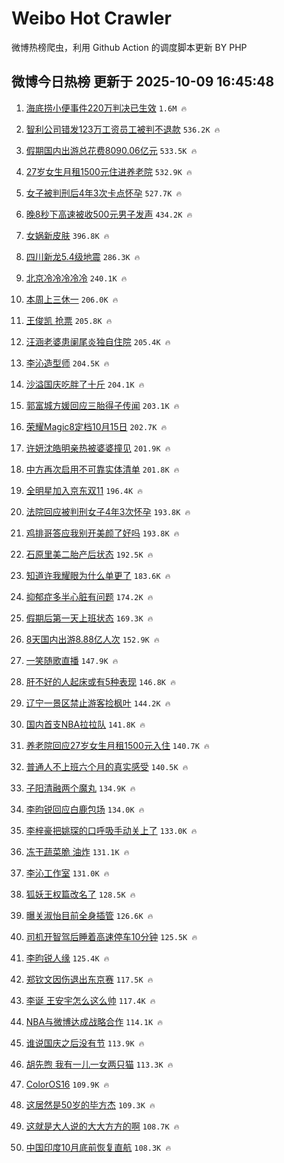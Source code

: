 # Weibo Hot Crawler 



微博热榜爬虫，利用 Github Action 的调度脚本更新 BY PHP 


## 微博今日热榜 更新于 2025-10-09 16:45:48 
1. [海底捞小便事件220万判决已生效](https://s.weibo.com/weibo?q=%23%E6%B5%B7%E5%BA%95%E6%8D%9E%E5%B0%8F%E4%BE%BF%E4%BA%8B%E4%BB%B6220%E4%B8%87%E5%88%A4%E5%86%B3%E5%B7%B2%E7%94%9F%E6%95%88%23&t=31&band_rank=1&Refer=top) `1.6M 🔥` 

1. [智利公司错发123万工资员工被判不退款](https://s.weibo.com/weibo?q=%23%E6%99%BA%E5%88%A9%E5%85%AC%E5%8F%B8%E9%94%99%E5%8F%91123%E4%B8%87%E5%B7%A5%E8%B5%84%E5%91%98%E5%B7%A5%E8%A2%AB%E5%88%A4%E4%B8%8D%E9%80%80%E6%AC%BE%23&t=31&band_rank=2&Refer=top) `536.2K 🔥` 

1. [假期国内出游总花费8090.06亿元](https://s.weibo.com/weibo?q=%23%E5%81%87%E6%9C%9F%E5%9B%BD%E5%86%85%E5%87%BA%E6%B8%B8%E6%80%BB%E8%8A%B1%E8%B4%B98090.06%E4%BA%BF%E5%85%83%23&t=31&band_rank=3&Refer=top) `533.5K 🔥` 

1. [27岁女生月租1500元住进养老院](https://s.weibo.com/weibo?q=%2327%E5%B2%81%E5%A5%B3%E7%94%9F%E6%9C%88%E7%A7%9F1500%E5%85%83%E4%BD%8F%E8%BF%9B%E5%85%BB%E8%80%81%E9%99%A2%23&t=31&band_rank=4&Refer=top) `532.9K 🔥` 

1. [女子被判刑后4年3次卡点怀孕](https://s.weibo.com/weibo?q=%23%E5%A5%B3%E5%AD%90%E8%A2%AB%E5%88%A4%E5%88%91%E5%90%8E4%E5%B9%B43%E6%AC%A1%E5%8D%A1%E7%82%B9%E6%80%80%E5%AD%95%23&t=31&band_rank=5&Refer=top) `527.7K 🔥` 

1. [晚8秒下高速被收500元男子发声](https://s.weibo.com/weibo?q=%23%E6%99%9A8%E7%A7%92%E4%B8%8B%E9%AB%98%E9%80%9F%E8%A2%AB%E6%94%B6500%E5%85%83%E7%94%B7%E5%AD%90%E5%8F%91%E5%A3%B0%23&t=31&band_rank=6&Refer=top) `434.2K 🔥` 

1. [女娲新皮肤](https://s.weibo.com/weibo?q=%E5%A5%B3%E5%A8%B2%E6%96%B0%E7%9A%AE%E8%82%A4&t=31&band_rank=7&Refer=top) `396.8K 🔥` 

1. [四川新龙5.4级地震](https://s.weibo.com/weibo?q=%23%E5%9B%9B%E5%B7%9D%E6%96%B0%E9%BE%995.4%E7%BA%A7%E5%9C%B0%E9%9C%87%23&t=31&band_rank=8&Refer=top) `286.3K 🔥` 

1. [北京冷冷冷冷冷](https://s.weibo.com/weibo?q=%23%E5%8C%97%E4%BA%AC%E5%86%B7%E5%86%B7%E5%86%B7%E5%86%B7%E5%86%B7%23&t=31&band_rank=9&Refer=top) `240.1K 🔥` 

1. [本周上三休一](https://s.weibo.com/weibo?q=%23%E6%9C%AC%E5%91%A8%E4%B8%8A%E4%B8%89%E4%BC%91%E4%B8%80%23&t=31&band_rank=10&Refer=top) `206.0K 🔥` 

1. [王俊凯 抢票](https://s.weibo.com/weibo?q=%E7%8E%8B%E4%BF%8A%E5%87%AF%20%E6%8A%A2%E7%A5%A8&t=31&band_rank=11&Refer=top) `205.8K 🔥` 

1. [汪涵老婆患阑尾炎独自住院](https://s.weibo.com/weibo?q=%23%E6%B1%AA%E6%B6%B5%E8%80%81%E5%A9%86%E6%82%A3%E9%98%91%E5%B0%BE%E7%82%8E%E7%8B%AC%E8%87%AA%E4%BD%8F%E9%99%A2%23&t=31&band_rank=12&Refer=top) `205.4K 🔥` 

1. [李沁造型师](https://s.weibo.com/weibo?q=%23%E6%9D%8E%E6%B2%81%E9%80%A0%E5%9E%8B%E5%B8%88%23&t=31&band_rank=13&Refer=top) `204.5K 🔥` 

1. [沙溢国庆吃胖了十斤](https://s.weibo.com/weibo?q=%E6%B2%99%E6%BA%A2%E5%9B%BD%E5%BA%86%E5%90%83%E8%83%96%E4%BA%86%E5%8D%81%E6%96%A4&t=31&band_rank=14&Refer=top) `204.1K 🔥` 

1. [郭富城方媛回应三胎得子传闻](https://s.weibo.com/weibo?q=%23%E9%83%AD%E5%AF%8C%E5%9F%8E%E6%96%B9%E5%AA%9B%E5%9B%9E%E5%BA%94%E4%B8%89%E8%83%8E%E5%BE%97%E5%AD%90%E4%BC%A0%E9%97%BB%23&t=31&band_rank=15&Refer=top) `203.1K 🔥` 

1. [荣耀Magic8定档10月15日](https://s.weibo.com/weibo?q=%23%E8%8D%A3%E8%80%80Magic8%E5%AE%9A%E6%A1%A310%E6%9C%8815%E6%97%A5%23&t=31&band_rank=16&Refer=top) `202.7K 🔥` 

1. [许妍沈皓明亲热被婆婆撞见](https://s.weibo.com/weibo?q=%23%E8%AE%B8%E5%A6%8D%E6%B2%88%E7%9A%93%E6%98%8E%E4%BA%B2%E7%83%AD%E8%A2%AB%E5%A9%86%E5%A9%86%E6%92%9E%E8%A7%81%23&t=31&band_rank=17&Refer=top) `201.9K 🔥` 

1. [中方再次启用不可靠实体清单](https://s.weibo.com/weibo?q=%23%E4%B8%AD%E6%96%B9%E5%86%8D%E6%AC%A1%E5%90%AF%E7%94%A8%E4%B8%8D%E5%8F%AF%E9%9D%A0%E5%AE%9E%E4%BD%93%E6%B8%85%E5%8D%95%23&t=31&band_rank=18&Refer=top) `201.8K 🔥` 

1. [全明星加入京东双11](https://s.weibo.com/weibo?q=%23%E5%85%A8%E6%98%8E%E6%98%9F%E5%8A%A0%E5%85%A5%E4%BA%AC%E4%B8%9C%E5%8F%8C11%23&t=31&band_rank=19&Refer=top) `196.4K 🔥` 

1. [法院回应被判刑女子4年3次怀孕](https://s.weibo.com/weibo?q=%23%E6%B3%95%E9%99%A2%E5%9B%9E%E5%BA%94%E8%A2%AB%E5%88%A4%E5%88%91%E5%A5%B3%E5%AD%904%E5%B9%B43%E6%AC%A1%E6%80%80%E5%AD%95%23&t=31&band_rank=20&Refer=top) `193.8K 🔥` 

1. [鸡排哥答应我别开美颜了好吗](https://s.weibo.com/weibo?q=%23%E9%B8%A1%E6%8E%92%E5%93%A5%E7%AD%94%E5%BA%94%E6%88%91%E5%88%AB%E5%BC%80%E7%BE%8E%E9%A2%9C%E4%BA%86%E5%A5%BD%E5%90%97%23&t=31&band_rank=21&Refer=top) `193.8K 🔥` 

1. [石原里美二胎产后状态](https://s.weibo.com/weibo?q=%23%E7%9F%B3%E5%8E%9F%E9%87%8C%E7%BE%8E%E4%BA%8C%E8%83%8E%E4%BA%A7%E5%90%8E%E7%8A%B6%E6%80%81%23&t=31&band_rank=22&Refer=top) `192.5K 🔥` 

1. [知道许我耀眼为什么单更了](https://s.weibo.com/weibo?q=%23%E7%9F%A5%E9%81%93%E8%AE%B8%E6%88%91%E8%80%80%E7%9C%BC%E4%B8%BA%E4%BB%80%E4%B9%88%E5%8D%95%E6%9B%B4%E4%BA%86%23&t=31&band_rank=23&Refer=top) `183.6K 🔥` 

1. [抑郁症多半心脏有问题](https://s.weibo.com/weibo?q=%E6%8A%91%E9%83%81%E7%97%87%E5%A4%9A%E5%8D%8A%E5%BF%83%E8%84%8F%E6%9C%89%E9%97%AE%E9%A2%98&t=31&band_rank=24&Refer=top) `174.2K 🔥` 

1. [假期后第一天上班状态](https://s.weibo.com/weibo?q=%E5%81%87%E6%9C%9F%E5%90%8E%E7%AC%AC%E4%B8%80%E5%A4%A9%E4%B8%8A%E7%8F%AD%E7%8A%B6%E6%80%81&t=31&band_rank=25&Refer=top) `169.3K 🔥` 

1. [8天国内出游8.88亿人次](https://s.weibo.com/weibo?q=%238%E5%A4%A9%E5%9B%BD%E5%86%85%E5%87%BA%E6%B8%B88.88%E4%BA%BF%E4%BA%BA%E6%AC%A1%23&t=31&band_rank=26&Refer=top) `152.9K 🔥` 

1. [一笑随歌直播](https://s.weibo.com/weibo?q=%E4%B8%80%E7%AC%91%E9%9A%8F%E6%AD%8C%E7%9B%B4%E6%92%AD&t=31&band_rank=27&Refer=top) `147.9K 🔥` 

1. [肝不好的人起床或有5种表现](https://s.weibo.com/weibo?q=%23%E8%82%9D%E4%B8%8D%E5%A5%BD%E7%9A%84%E4%BA%BA%E8%B5%B7%E5%BA%8A%E6%88%96%E6%9C%895%E7%A7%8D%E8%A1%A8%E7%8E%B0%23&t=31&band_rank=28&Refer=top) `146.8K 🔥` 

1. [辽宁一景区禁止游客捡枫叶](https://s.weibo.com/weibo?q=%23%E8%BE%BD%E5%AE%81%E4%B8%80%E6%99%AF%E5%8C%BA%E7%A6%81%E6%AD%A2%E6%B8%B8%E5%AE%A2%E6%8D%A1%E6%9E%AB%E5%8F%B6%23&t=31&band_rank=29&Refer=top) `144.2K 🔥` 

1. [国内首支NBA拉拉队](https://s.weibo.com/weibo?q=%E5%9B%BD%E5%86%85%E9%A6%96%E6%94%AFNBA%E6%8B%89%E6%8B%89%E9%98%9F&t=31&band_rank=30&Refer=top) `141.8K 🔥` 

1. [养老院回应27岁女生月租1500元入住](https://s.weibo.com/weibo?q=%23%E5%85%BB%E8%80%81%E9%99%A2%E5%9B%9E%E5%BA%9427%E5%B2%81%E5%A5%B3%E7%94%9F%E6%9C%88%E7%A7%9F1500%E5%85%83%E5%85%A5%E4%BD%8F%23&t=31&band_rank=31&Refer=top) `140.7K 🔥` 

1. [普通人不上班六个月的真实感受](https://s.weibo.com/weibo?q=%E6%99%AE%E9%80%9A%E4%BA%BA%E4%B8%8D%E4%B8%8A%E7%8F%AD%E5%85%AD%E4%B8%AA%E6%9C%88%E7%9A%84%E7%9C%9F%E5%AE%9E%E6%84%9F%E5%8F%97&t=31&band_rank=32&Refer=top) `140.5K 🔥` 

1. [子阳清融两个魔丸](https://s.weibo.com/weibo?q=%E5%AD%90%E9%98%B3%E6%B8%85%E8%9E%8D%E4%B8%A4%E4%B8%AA%E9%AD%94%E4%B8%B8&t=31&band_rank=33&Refer=top) `134.9K 🔥` 

1. [李昀锐回应白鹿包场](https://s.weibo.com/weibo?q=%23%E6%9D%8E%E6%98%80%E9%94%90%E5%9B%9E%E5%BA%94%E7%99%BD%E9%B9%BF%E5%8C%85%E5%9C%BA%23&t=31&band_rank=34&Refer=top) `134.0K 🔥` 

1. [李梓豪把姚琛的口呼吸手动关上了](https://s.weibo.com/weibo?q=%E6%9D%8E%E6%A2%93%E8%B1%AA%E6%8A%8A%E5%A7%9A%E7%90%9B%E7%9A%84%E5%8F%A3%E5%91%BC%E5%90%B8%E6%89%8B%E5%8A%A8%E5%85%B3%E4%B8%8A%E4%BA%86&t=31&band_rank=35&Refer=top) `133.0K 🔥` 

1. [冻干蔬菜脆 油炸](https://s.weibo.com/weibo?q=%E5%86%BB%E5%B9%B2%E8%94%AC%E8%8F%9C%E8%84%86%20%E6%B2%B9%E7%82%B8&t=31&band_rank=36&Refer=top) `131.1K 🔥` 

1. [李沁工作室](https://s.weibo.com/weibo?q=%E6%9D%8E%E6%B2%81%E5%B7%A5%E4%BD%9C%E5%AE%A4&t=31&band_rank=37&Refer=top) `131.0K 🔥` 

1. [狐妖王权篇改名了](https://s.weibo.com/weibo?q=%23%E7%8B%90%E5%A6%96%E7%8E%8B%E6%9D%83%E7%AF%87%E6%94%B9%E5%90%8D%E4%BA%86%23&t=31&band_rank=38&Refer=top) `128.5K 🔥` 

1. [曝关淑怡目前全身插管](https://s.weibo.com/weibo?q=%23%E6%9B%9D%E5%85%B3%E6%B7%91%E6%80%A1%E7%9B%AE%E5%89%8D%E5%85%A8%E8%BA%AB%E6%8F%92%E7%AE%A1%23&t=31&band_rank=39&Refer=top) `126.6K 🔥` 

1. [司机开智驾后睡着高速停车10分钟](https://s.weibo.com/weibo?q=%23%E5%8F%B8%E6%9C%BA%E5%BC%80%E6%99%BA%E9%A9%BE%E5%90%8E%E7%9D%A1%E7%9D%80%E9%AB%98%E9%80%9F%E5%81%9C%E8%BD%A610%E5%88%86%E9%92%9F%23&t=31&band_rank=40&Refer=top) `125.5K 🔥` 

1. [李昀锐人缘](https://s.weibo.com/weibo?q=%23%E6%9D%8E%E6%98%80%E9%94%90%E4%BA%BA%E7%BC%98%23&t=31&band_rank=41&Refer=top) `125.4K 🔥` 

1. [郑钦文因伤退出东京赛](https://s.weibo.com/weibo?q=%23%E9%83%91%E9%92%A6%E6%96%87%E5%9B%A0%E4%BC%A4%E9%80%80%E5%87%BA%E4%B8%9C%E4%BA%AC%E8%B5%9B%23&t=31&band_rank=42&Refer=top) `117.5K 🔥` 

1. [李诞 王安宇怎么这么帅](https://s.weibo.com/weibo?q=%E6%9D%8E%E8%AF%9E%20%E7%8E%8B%E5%AE%89%E5%AE%87%E6%80%8E%E4%B9%88%E8%BF%99%E4%B9%88%E5%B8%85&t=31&band_rank=43&Refer=top) `117.4K 🔥` 

1. [NBA与微博达成战略合作](https://s.weibo.com/weibo?q=%23NBA%E4%B8%8E%E5%BE%AE%E5%8D%9A%E8%BE%BE%E6%88%90%E6%88%98%E7%95%A5%E5%90%88%E4%BD%9C%23&t=31&band_rank=44&Refer=top) `114.1K 🔥` 

1. [谁说国庆之后没有节](https://s.weibo.com/weibo?q=%E8%B0%81%E8%AF%B4%E5%9B%BD%E5%BA%86%E4%B9%8B%E5%90%8E%E6%B2%A1%E6%9C%89%E8%8A%82&t=31&band_rank=45&Refer=top) `113.9K 🔥` 

1. [胡先煦 我有一儿一女两只猫](https://s.weibo.com/weibo?q=%E8%83%A1%E5%85%88%E7%85%A6%20%E6%88%91%E6%9C%89%E4%B8%80%E5%84%BF%E4%B8%80%E5%A5%B3%E4%B8%A4%E5%8F%AA%E7%8C%AB&t=31&band_rank=46&Refer=top) `113.3K 🔥` 

1. [ColorOS16](https://s.weibo.com/weibo?q=ColorOS16&t=31&band_rank=47&Refer=top) `109.9K 🔥` 

1. [这居然是50岁的毕方杰](https://s.weibo.com/weibo?q=%E8%BF%99%E5%B1%85%E7%84%B6%E6%98%AF50%E5%B2%81%E7%9A%84%E6%AF%95%E6%96%B9%E6%9D%B0&t=31&band_rank=48&Refer=top) `109.3K 🔥` 

1. [这就是大人说的大大方方的啊](https://s.weibo.com/weibo?q=%E8%BF%99%E5%B0%B1%E6%98%AF%E5%A4%A7%E4%BA%BA%E8%AF%B4%E7%9A%84%E5%A4%A7%E5%A4%A7%E6%96%B9%E6%96%B9%E7%9A%84%E5%95%8A&t=31&band_rank=49&Refer=top) `108.7K 🔥` 

1. [中国印度10月底前恢复直航](https://s.weibo.com/weibo?q=%23%E4%B8%AD%E5%9B%BD%E5%8D%B0%E5%BA%A610%E6%9C%88%E5%BA%95%E5%89%8D%E6%81%A2%E5%A4%8D%E7%9B%B4%E8%88%AA%23&t=31&band_rank=50&Refer=top) `108.3K 🔥` 

